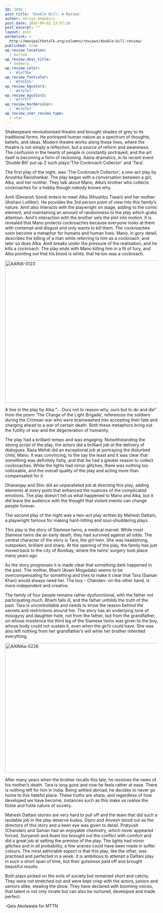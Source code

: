 ```yaml
---
ID: 3890
post_title: 'Double Bill: A Review'
author: Shriya Atmakuri
post_date: 2016-09-02 23:57:20
post_excerpt: ""
layout: post
permalink: >
  http://manipalthetalk.org/columns/reviews/double-bill-review/
published: true
wp_review_location:
  - bottom
wp_review_desc_title:
  - Summary
wp_review_color:
  - '#1e73be'
wp_review_fontcolor:
  - '#555555'
wp_review_bgcolor1:
  - '#e7e7e7'
wp_review_bgcolor2:
  - '#ffffff'
wp_review_bordercolor:
  - '#e7e7e7'
wp_review_user_review_type:
  - star
---
```

Shakespeare revolutionised theatre and brought shades of grey to its traditional forms. He portrayed human nature as a spectrum of thoughts, beliefs, and ideas. Modern theatre works along these lines, where the theatre is not simply a reflection, but a source of reform and awareness. The confusion in the hearts of people is constantly portrayed, and the art itself is becoming a form of reckoning. Aaina dramatics, in its recent event ‘Double Bill’ put up 2 such plays:‘The Cockroach Collector’ and ‘Tara’.

The first play of the night, was ‘The Cockroach Collector’, a one-act play by Anushka Ravishankar. The play began with a conversation between a girl, Alka, and her mother. They talk about Mano, Alka’s brother who collects cockroaches for a hobby though nobody knows why.

Amit (Devansh Sood) enters to meet Alka (Khushbu Tiwari) and her mother (Aishani Lotliker). He provides the 3rd person point of view into this family’s nature. Amit also interacts with the playwright on stage, adding to the comic element, and maintaining an amount of randomness to the play which grabs attention. Amit’s interaction with the brother sets the plot into motion. It is revealed that Mano protects cockroaches because everyone looks at them with contempt and disgust and only wants to kill them. The cockroaches soon become a metaphor for humans and human lives. Mano, in gory detail, describes the killing of a man while referring to him as a cockroach, and later so does Alka. Amit breaks under the pressure of the realisation, and he kills a cockroach. The play ends with Mano killing him in a fit of fury, and Alka pointing out that his blood is white, that he too was a cockroach.

<a href="http://manipalthetalk.net/wp-content/uploads/2016/09/AAINA-0123.jpg" xlink="href"><img class="aligncenter  wp-image-3902" src="http://manipalthetalk.net/wp-content/uploads/2016/09/AAINA-0123-1024x681.jpg" alt="AAINA-0123" width="706" height="469" /></a>

A line in the play by Alka “… Ours not to reason why, ours but to do and die” from the poem ‘The Charge of the Light Brigade’, references the soldiers during the Crimean war who were brainwashed into accepting their fate and charging ahead to a war of certain death. Both these metaphors bring out the futility of war and the degeneration of humanity.

The play had a brilliant tempo and was engaging. Notwithstanding the strong script of the play, the actors did a brilliant job at the delivery of dialogues. Raza Mehdi did an exceptional job at portraying the disturbed child, Mano. It was convincing, to the say the least and it was clear that something was definitely fishy, and that he had a greater reason to collect cockroaches. While the lights had minor glitches, there was nothing too noticeable, and the overall quality of the play and acting more than compensated for it.

Dhananjay and Shiv did an unparalleled job at directing this play, adding elements at every point that enhanced the nuances of the complicated emotions. The play doesn’t tell us what happened to Mano and Alka, but it did leave the audience with the thought that violent events can change people forever.

The second play of the night was a two-act play written by Mahesh Dattani, a playwright famous for making hard-hitting and soul-shuddering plays.

This play is the story of Siamese twins, a medical marvel. While most Siamese twins die an early death, they had survived against all odds. The central character of the story is Tara, the girl twin. She was headstrong, outspoken, brilliant and sharp. At the opening of the play, the family has just moved back to the city of Bombay, where the twins’ surgery took place many years ago.

As the story progresses it is made clear that something dark happened in the past. The mother, Bharti (Avani Mogadala) seems to be overcompensating for something and tries to make it clear that Tara (Saman Khan) would always need her. The boy - Chandan- on the other hand, is more independent and creative.

The family of four people remains rather dysfunctional, with the father not participating much. Bharti falls ill, and the father unfolds the truth of the past. Tara is uncontrollable and needs to know the reason behind the secrets and restrictions around her. The story has an underlying tone of misogyny and daughter-hate, not from the father, but from the grandfather, on whose insistence the third leg of the Siamese twins was given to the boy, whose body could not sustain it, even when the girl’s could have. She was also left nothing from her grandfather’s will while her brother inherited everything.

<a href="http://manipalthetalk.net/wp-content/uploads/2016/09/AAINAa-0226.jpg" xlink="href"><img class="aligncenter  wp-image-3901" src="http://manipalthetalk.net/wp-content/uploads/2016/09/AAINAa-0226-1024x681.jpg" alt="AAINAa-0226" width="644" height="428" /></a>

After many years when the brother recalls this tale, he receives the news of his mother’s death. Tara is long gone and now he feels rather at ease. There is nothing left for him in India. Being settled abroad, he decides to never go home to this hateful place. These truths are sharp, and regardless of how developed we have become, instances such as this make us realise the fickle and futile nature of society.

Mahesh Dattani stories are very hard to pull off and the team that did such a laudable job in the play deserve kudos. Dipro and Anvesh stood out as the directors of this story and a keen eye was given to detail. Pratyush (Chandan) and Saman had an enjoyable chemistry, which never appeared forced. Suryansh and Avani too brought out the conflict with comfort and did a great job at setting the premise of the play. The lights had minor glitches and in all probability, a few scenes could have been made in softer colours. The most admirable aspect is that this play, like the other, was practised and perfected in a week. It is ambitious to attempt a Dattani play in such a short span of time, but their gutsiness paid off and brought beautiful results.

Both plays picked on the evils of society but remained short and catchy. They were not stretched out and were kept crisp with the actors, juniors and seniors alike, stealing the show. They have declared with booming voices, that talent is not only innate but can also be nurtured, developed and made perfect.

-Qais Akolawala for MTTN